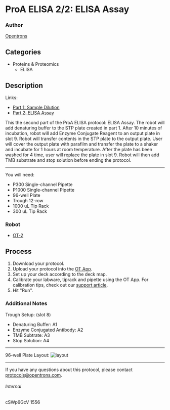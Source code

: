 # ProA ELISA 2/2: ELISA Assay

### Author
[Opentrons](http://www.opentrons.com/)

## Categories
* Proteins & Proteomics
    * ELISA

## Description
Links:
* [Part 1: Sample Dilution](./1556-part1)
* [Part 2: ELISA Assay](./1556-part2)

This the second part of the ProA ELISA protocol: ELISA Assay. The robot will add denaturing buffer to the STP plate created in part 1. After 10 minutes of incubation, robot will add Enzyme Conjugate Reagent to an output plate in slot 9. Robot will transfer contents in the STP plate to the output plate. User will cover the output plate with parafilm and transfer the plate to a shaker and incubate for 1 hours at room temperature. After the plate has been washed for 4 time, user will replace the plate in slot 9. Robot will then add TMB substrate and stop solution before ending the protocol.

---

You will need:
* P300 Single-channel Pipette
* P1000 Single-channel Pipette
* 96-well Plate
* Trough 12-row
* 1000 uL Tip Rack
* 300 uL Tip Rack


### Robot
* [OT-2](https://opentrons.com/ot-2)


## Process
1. Download your protocol.
2. Upload your protocol into the [OT App](https://opentrons.com/ot-app).
3. Set up your deck according to the deck map.
4. Calibrate your labware, tiprack and pipette using the OT App. For calibration tips, check out our [support article](https://support.opentrons.com/ot-2/getting-started-software-setup/deck-calibration).
5. Hit "Run".


### Additional Notes
Trough Setup: (slot 8)
* Denaturing Buffer: A1
* Enzyme Conjugated Antibody: A2
* TMB Subtrate: A3
* Stop Solution: A4

---
96-well Plate Layout:
![layout](https://s3.amazonaws.com/opentrons-protocol-library-website/custom-README-images/1556/plate_layout.png)

---

If you have any questions about this protocol, please contact protocols@opentrons.com.

###### Internal
cSWp6GcV
1556
